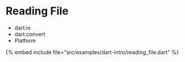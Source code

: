 # Reading File

* dart:io
* dart:convert
* Platform

{% embed include file="src/examples/dart-intro/reading_file.dart" %}



